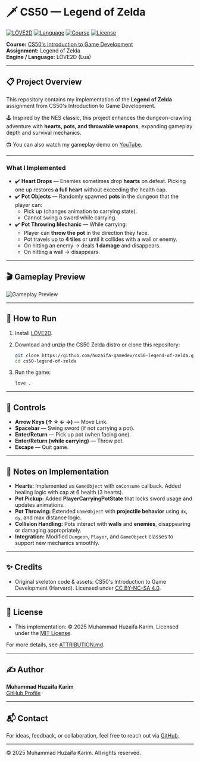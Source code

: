 # 🗡️ CS50 — Legend of Zelda  

[![LÖVE2D](https://img.shields.io/badge/Engine-L%C3%96VE2D-informational)](https://love2d.org/)
[![Language](https://img.shields.io/badge/Language-Lua-blue)](https://www.lua.org/)
[![Course](https://img.shields.io/badge/Course-CS50G-red)](https://cs50.harvard.edu/games/)
[![License](https://img.shields.io/badge/License-MIT-green)](LICENSE)

**Course:** [CS50's Introduction to Game Development](https://cs50.harvard.edu/games/)  
**Assignment:** Legend of Zelda  
**Engine / Language:** LÖVE2D (Lua)  

---

## 📋 Project Overview  

This repository contains my implementation of the **Legend of Zelda** assignment from CS50's Introduction to Game Development.  

🕹️ Inspired by the NES classic, this project enhances the dungeon-crawling adventure with **hearts, pots, and throwable weapons**, expanding gameplay depth and survival mechanics.  

📺 You can also watch my gameplay demo on [YouTube](https://youtu.be/2jVrMHtXrbk?si=89M16LnBJWaZZ5Mi).

---

### What I Implemented  

- ✔️ **Heart Drops** — Enemies sometimes drop **hearts** on defeat. Picking one up restores **a full heart** without exceeding the health cap.  
- ✔️ **Pot Objects** — Randomly spawned **pots** in the dungeon that the player can:  
  - Pick up (changes animation to carrying state).  
  - Cannot swing a sword while carrying.  
- ✔️ **Pot Throwing Mechanic** — While carrying:  
  - Player can **throw the pot** in the direction they face.  
  - Pot travels up to **4 tiles** or until it collides with a wall or enemy.  
  - On hitting an enemy → deals **1 damage** and disappears.  
  - On hitting a wall → disappears.  

---

## 🎬 Gameplay Preview  

![Gameplay Preview](docs/gameplay.gif)  

---

## 🚀 How to Run  

1. Install [LÖVE2D](https://love2d.org/).  

2. Download and unzip the CS50 Zelda distro or clone this repository:  

   ```bash
   git clone https://github.com/huzaifa-gamedev/cs50-legend-of-zelda.git
   cd cs50-legend-of-zelda
   ```  

3. Run the game:  

   ```bash
   love .
   ```  

---

## 🎯 Controls  

- **Arrow Keys (↑ ↓ ← →)** — Move Link.  
- **Spacebar** — Swing sword (if not carrying a pot).  
- **Enter/Return** — Pick up pot (when facing one).  
- **Enter/Return (while carrying)** — Throw pot.  
- **Escape** — Quit game.  

---

## 🧠 Notes on Implementation  

- **Hearts:** Implemented as `GameObject` with `onConsume` callback. Added healing logic with cap at 6 health (3 hearts).  
- **Pot Pickup:** Added **PlayerCarryingPotState** that locks sword usage and updates animations.  
- **Pot Throwing:** Extended `GameObject` with **projectile behavior** using `dx`, `dy`, and max distance logic.  
- **Collision Handling:** Pots interact with **walls** and **enemies**, disappearing or damaging appropriately.  
- **Integration:** Modified `Dungeon`, `Player`, and `GameObject` classes to support new mechanics smoothly.  

---

## ✨ Credits  

- Original skeleton code & assets: CS50's Introduction to Game Development (Harvard). Licensed under [CC BY-NC-SA 4.0](https://creativecommons.org/licenses/by-nc-sa/4.0/).  

---

## 📄 License  

- This implementation: © 2025 Muhammad Huzaifa Karim. Licensed under the [MIT License](LICENSE).  

For more details, see [ATTRIBUTION.md](ATTRIBUTION.md).  

---

## ✍️ Author  

**Muhammad Huzaifa Karim**  
[GitHub Profile](https://github.com/huzaifakarim1)  

---

## 📬 Contact  

For ideas, feedback, or collaboration, feel free to reach out via [GitHub](https://github.com/huzaifakarim1).  

---

© 2025 Muhammad Huzaifa Karim. All rights reserved.  
